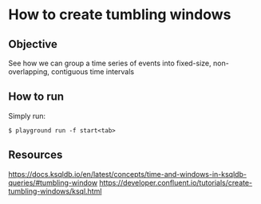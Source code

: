 # How to create tumbling windows

## Objective

See how we can group a time series of events into fixed-size, non-overlapping, contiguous time intervals

## How to run

Simply run:

```
$ playground run -f start<tab>
```

## Resources
https://docs.ksqldb.io/en/latest/concepts/time-and-windows-in-ksqldb-queries/#tumbling-window
https://developer.confluent.io/tutorials/create-tumbling-windows/ksql.html
